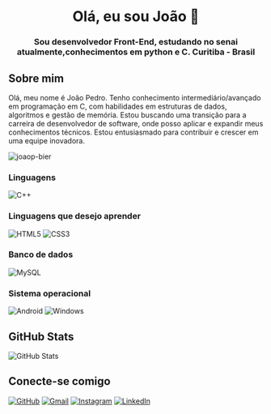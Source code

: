 <h1 align="center">Olá, eu sou João 👋</h1>
<h3 align="center">Sou desenvolvedor Front-End, estudando no senai atualmente,conhecimentos em python e C. Curitiba - Brasil</h3>

## Sobre mim

Olá, meu nome é João Pedro. Tenho conhecimento intermediário/avançado em programação em C, com habilidades em estruturas de dados, algoritmos e gestão de memória. Estou buscando uma transição para a carreira de desenvolvedor de software, onde posso aplicar e expandir meus conhecimentos técnicos. Estou entusiasmado para contribuir e crescer em uma equipe inovadora.

<p align="left"> <img src="https://komarev.com/ghpvc/?username=joaop-bier&label=Profile%20views&color=0e75b6&style=flat" alt="joaop-bier" /> </p>

### Linguagens
![C++](https://img.shields.io/badge/C%2B%2B-00599C?style=for-the-badge&logo=c%2B%2B&logoColor=white)

### Linguagens que desejo aprender
![HTML5](https://img.shields.io/badge/HTML5-E34F26?style=for-the-badge&logo=html5&logoColor=white)
![CSS3](https://img.shields.io/badge/CSS3-1572B6?style=for-the-badge&logo=css3&logoColor=white)

### Banco de dados

![MySQL](https://img.shields.io/badge/MySQL-00000F?style=for-the-badge&logo=mysql&logoColor=white)

### Sistema operacional

![Android](https://img.shields.io/badge/Android-3DDC84?style=for-the-badge&logo=android&logoColor=white)
![Windows](https://img.shields.io/badge/Windows-000?style=for-the-badge&logo=windows&logoColor=2CA5E0)

## GitHub Stats

![GitHub Stats](https://github-readme-stats.vercel.app/api?username=joaop-bier&theme=transparent&bg_color=000&border_color=30A3DC&show_icons=true&icon_color=30A3DC&title_color=E94D5F&text_color=FFF)

## Conecte-se comigo

[![GitHub](https://img.shields.io/badge/GitHub-100000?style=for-the-badge&logo=github&logoColor=white)](https://github.com/joaop-bier)
[![Gmail](https://img.shields.io/badge/Gmail-333333?style=for-the-badge&logo=gmail&logoColor=red)](bierj8877@gmail.com)
[![Instagram](https://img.shields.io/badge/-Instagram-%23E4405F?style=for-the-badge&logo=instagram&logoColor=white)]([https://www.instagram.com/joao.pksks/])
[![LinkedIn](https://img.shields.io/badge/LinkedIn-0077B5?style=for-the-badge&logo=linkedin&logoColor=white)]()
